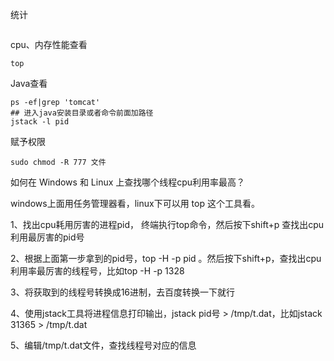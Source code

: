 统计

```shell

```

cpu、内存性能查看

```shell
top
```

Java查看

```shell
ps -ef|grep 'tomcat'
## 进入java安装目录或者命令前面加路径
jstack -l pid
```

赋予权限

```shell
sudo chmod -R 777 文件
```



如何在 Windows 和 Linux 上查找哪个线程cpu利用率最高？

windows上面用任务管理器看，linux下可以用 top 这个工具看。

1、找出cpu耗用厉害的进程pid， 终端执行top命令，然后按下shift+p 查找出cpu利用最厉害的pid号

2、根据上面第一步拿到的pid号，top -H -p pid 。然后按下shift+p，查找出cpu利用率最厉害的线程号，比如top -H -p 1328

3、将获取到的线程号转换成16进制，去百度转换一下就行

4、使用jstack工具将进程信息打印输出，jstack pid号 > /tmp/t.dat，比如jstack 31365 > /tmp/t.dat

5、编辑/tmp/t.dat文件，查找线程号对应的信息